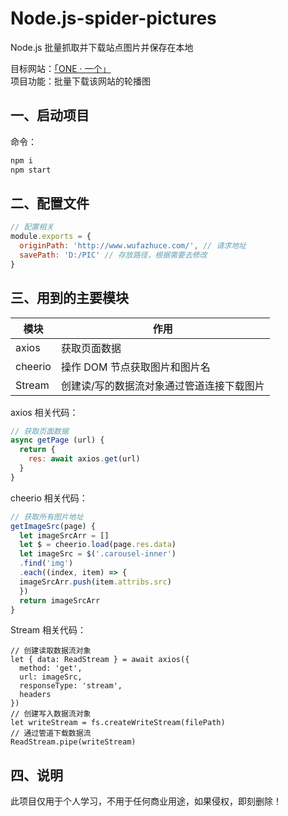 # Node.js-spider-pictures

Node.js 批量抓取并下载站点图片并保存在本地

目标网站：[「ONE · 一个」](http://www.wufazhuce.com/)  
项目功能：批量下载该网站的轮播图

## 一、启动项目

命令：

```bash
npm i
npm start
```

## 二、配置文件

```js
// 配置相关
module.exports = {
  originPath: 'http://www.wufazhuce.com/', // 请求地址
  savePath: 'D:/PIC' // 存放路径，根据需要去修改
}
```

## 三、用到的主要模块

| 模块    | 作用                                      |
| ------- | ----------------------------------------- |
| axios   | 获取页面数据                              |
| cheerio | 操作 DOM 节点获取图片和图片名             |
| Stream  | 创建读/写的数据流对象通过管道连接下载图片 |

axios 相关代码：

```js
// 获取页面数据
async getPage (url) {
  return {
    res: await axios.get(url)
  }
}
```

cheerio 相关代码：

```js
// 获取所有图片地址
getImageSrc(page) {
  let imageSrcArr = []
  let $ = cheerio.load(page.res.data)
  let imageSrc = $('.carousel-inner')
  .find('img')
  .each((index, item) => {
  imageSrcArr.push(item.attribs.src)
  })
  return imageSrcArr
}
```

Stream 相关代码：

```
// 创建读取数据流对象
let { data: ReadStream } = await axios({
  method: 'get',
  url: imageSrc,
  responseType: 'stream',
  headers
})
// 创建写入数据流对象
let writeStream = fs.createWriteStream(filePath)
// 通过管道下载数据流
ReadStream.pipe(writeStream)
```

## 四、说明

此项目仅用于个人学习，不用于任何商业用途，如果侵权，即刻删除！
